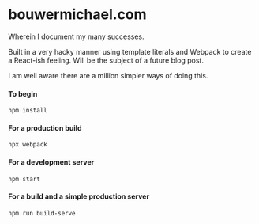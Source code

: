 # bouwermichael.com

Wherein I document my many successes.

Built in a very hacky manner using template literals and Webpack to create a React-ish feeling. Will be the subject of a future blog post.

I am well aware there are a million simpler ways of doing this.

#### To begin
```
npm install
```

#### For a production build
```
npx webpack
```

#### For a development server
```
npm start
```

#### For a build and a simple production server
```
npm run build-serve
```